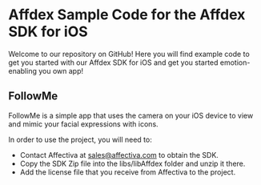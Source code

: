 Affdex Sample Code for the Affdex SDK for iOS
=============================================

Welcome to our repository on GitHub! Here you will find example code to get you started with our Affdex SDK for iOS and get you started emotion-enabling you own app!

FollowMe
--------

FollowMe is a simple app that uses the camera on your iOS device to view and mimic your facial expressions with icons.

In order to use the project, you will need to:
- Contact Affectiva at sales@affectiva.com to obtain the SDK.
- Copy the SDK Zip file into the libs/libAffdex folder and unzip it there.
- Add the license file that you receive from Affectiva to the project.

